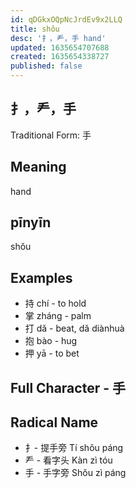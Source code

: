 ```yaml
---
id: qDGkxOQpNcJrdEv9x2LLQ
title: shǒu
desc: '扌，龵，手 hand'
updated: 1635654707688
created: 1635654338727
published: false
---
```


## 扌，龵，手

Traditional Form: 手

## Meaning

hand

## pīnyīn

shǒu

## Examples

- 持 chí - to hold
- 掌 zháng - palm
- 打 dǎ - beat, dǎ diànhuà
- 抱 bào - hug
- 押 yā - to bet

## Full Character - 手

## Radical Name

- 扌- 提手旁 Tí shǒu páng
- 龵 - 看字头 Kàn zì tóu
- 手 - 手字旁 Shǒu zì páng